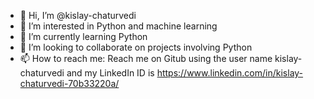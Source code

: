 - 👋 Hi, I’m @kislay-chaturvedi
- 👀 I’m interested in Python and machine learning 
- 🌱 I’m currently learning Python 
- 💞️ I’m looking to collaborate on projects involving Python
- 📫 How to reach me: Reach me on Gitub using the user name kislay-chaturvedi and my LinkedIn ID is https://www.linkedin.com/in/kislay-chaturvedi-70b33220a/ 
<!---
kislay-chaturvedi/kislay-chaturvedi is a ✨ special ✨ repository because its `README.md` (this file) appears on your GitHub profile.
You can click the Preview link to take a look at your changes.
--->
